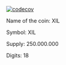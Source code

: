 [![codecov](https://codecov.io/gh/JhonatanHern/vested-token/branch/main/graph/badge.svg?token=BI6ZYP3DPF)](https://codecov.io/gh/JhonatanHern/vested-token)

Name of the coin: XIL

Symbol: XIL

Supply: 250.000.000

Digits: 18
